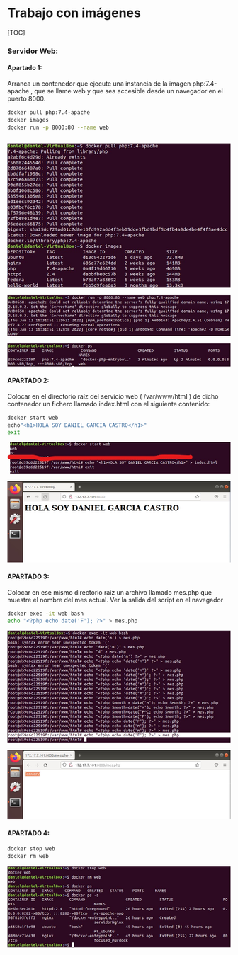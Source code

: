 # 				Trabajo con imágenes

[TOC]



### Servidor Web:



#### Apartado 1:

Arranca un contenedor que ejecute una instancia de la imagen php:7.4-apache , que se llame web y que sea accesible desde un navegador en el puerto 8000.

```bash
docker pull php:7.4-apache
docker images
docker run -p 8000:80 --name web
```



```bash

```

![image-20220113180613052](imagenes1.1.1.jpg)

![imagenes1.1.2](imagenes1.1.2.jpg)

![imagenes1.1.3](imagenes1.1.3.jpg)

#### APARTADO 2:

Colocar en el directorio raíz del servicio web ( /var/www/html ) de dicho contenedor un fichero llamado index.html con el siguiente contenido:

```bash
docker start web
echo"<h1>HOLA SOY DANIEL GARCIA CASTRO</h1>"
exit

```



![image-20220120173918063](imagenes2.1.jpg)

![image-20220120173941121](imagenes2.2.jpg)

#### APARTADO 3:

Colocar en ese mismo directorio raíz un archivo llamado mes.php que muestre el nombre del mes actual. Ver la salida del script en el navegador

```bash
docker exec -it web bash
echo "<?php echo date('F'); ?>" > mes.php
```

![image-20220120174347541](imagenes1.3.1.jpg)

![image-20220120174406022](imagenes1.3.2.jpg)

#### APARTADO 4:

```bash
docker stop web
docker rm web

```

![image-20220120175337047](imagenes1.4.1.jpg)
